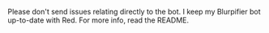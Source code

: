 Please don't send issues relating directly to the bot. I keep my Blurpifier bot up-to-date with Red. For more info, read the README.